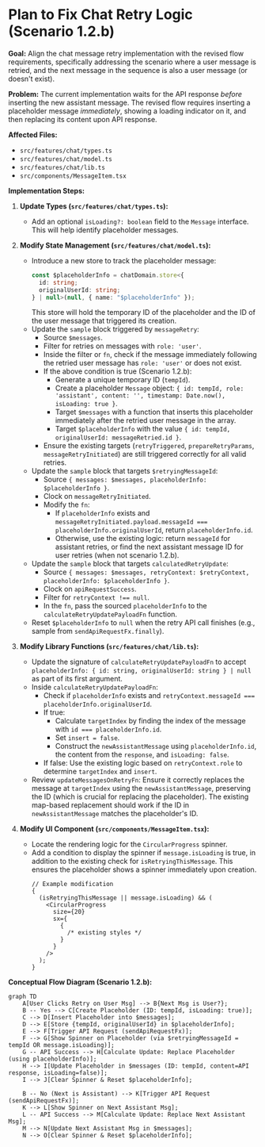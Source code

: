 # Plan to Fix Chat Retry Logic (Scenario 1.2.b)

**Goal:** Align the chat message retry implementation with the revised flow requirements, specifically addressing the scenario where a user message is retried, and the next message in the sequence is also a user message (or doesn't exist).

**Problem:** The current implementation waits for the API response _before_ inserting the new assistant message. The revised flow requires inserting a placeholder message _immediately_, showing a loading indicator on it, and then replacing its content upon API response.

**Affected Files:**

- `src/features/chat/types.ts`
- `src/features/chat/model.ts`
- `src/features/chat/lib.ts`
- `src/components/MessageItem.tsx`

**Implementation Steps:**

1.  **Update Types (`src/features/chat/types.ts`):**

    - Add an optional `isLoading?: boolean` field to the `Message` interface. This will help identify placeholder messages.

2.  **Modify State Management (`src/features/chat/model.ts`):**

    - Introduce a new store to track the placeholder message:
      ```typescript
      const $placeholderInfo = chatDomain.store<{
        id: string;
        originalUserId: string;
      } | null>(null, { name: "$placeholderInfo" });
      ```
      This store will hold the temporary ID of the placeholder and the ID of the user message that triggered its creation.
    - Update the `sample` block triggered by `messageRetry`:
      - Source `$messages`.
      - Filter for retries on messages with `role: 'user'`.
      - Inside the filter or `fn`, check if the message immediately following the retried user message has `role: 'user'` or does not exist.
      - If the above condition is true (Scenario 1.2.b):
        - Generate a unique temporary ID (`tempId`).
        - Create a placeholder `Message` object: `{ id: tempId, role: 'assistant', content: '', timestamp: Date.now(), isLoading: true }`.
        - Target `$messages` with a function that inserts this placeholder immediately after the retried user message in the array.
        - Target `$placeholderInfo` with the value `{ id: tempId, originalUserId: messageRetried.id }`.
      - Ensure the existing targets (`retryTriggered`, `prepareRetryParams`, `messageRetryInitiated`) are still triggered correctly for all valid retries.
    - Update the `sample` block that targets `$retryingMessageId`:
      - Source `{ messages: $messages, placeholderInfo: $placeholderInfo }`.
      - Clock on `messageRetryInitiated`.
      - Modify the `fn`:
        - If `placeholderInfo` exists and `messageRetryInitiated.payload.messageId === placeholderInfo.originalUserId`, return `placeholderInfo.id`.
        - Otherwise, use the existing logic: return `messageId` for assistant retries, or find the next assistant message ID for user retries (when not scenario 1.2.b).
    - Update the `sample` block that targets `calculatedRetryUpdate`:
      - Source `{ messages: $messages, retryContext: $retryContext, placeholderInfo: $placeholderInfo }`.
      - Clock on `apiRequestSuccess`.
      - Filter for `retryContext !== null`.
      - In the `fn`, pass the sourced `placeholderInfo` to the `calculateRetryUpdatePayloadFn` function.
    - Reset `$placeholderInfo` to `null` when the retry API call finishes (e.g., sample from `sendApiRequestFx.finally`).

3.  **Modify Library Functions (`src/features/chat/lib.ts`):**

    - Update the signature of `calculateRetryUpdatePayloadFn` to accept `placeholderInfo: { id: string, originalUserId: string } | null` as part of its first argument.
    - Inside `calculateRetryUpdatePayloadFn`:
      - Check if `placeholderInfo` exists and `retryContext.messageId === placeholderInfo.originalUserId`.
      - If true:
        - Calculate `targetIndex` by finding the index of the message with `id === placeholderInfo.id`.
        - Set `insert = false`.
        - Construct the `newAssistantMessage` using `placeholderInfo.id`, the content from the `response`, and `isLoading: false`.
      - If false: Use the existing logic based on `retryContext.role` to determine `targetIndex` and `insert`.
    - Review `updateMessagesOnRetryFn`: Ensure it correctly replaces the message at `targetIndex` using the `newAssistantMessage`, preserving the ID (which is crucial for replacing the placeholder). The existing map-based replacement should work if the ID in `newAssistantMessage` matches the placeholder's ID.

4.  **Modify UI Component (`src/components/MessageItem.tsx`):**
    - Locate the rendering logic for the `CircularProgress` spinner.
    - Add a condition to display the spinner if `message.isLoading` is true, in addition to the existing check for `isRetryingThisMessage`. This ensures the placeholder shows a spinner immediately upon creation.
      ```tsx
      // Example modification
      {
        (isRetryingThisMessage || message.isLoading) && (
          <CircularProgress
            size={20}
            sx={
              {
                /* existing styles */
              }
            }
          />
        );
      }
      ```

**Conceptual Flow Diagram (Scenario 1.2.b):**

```mermaid
graph TD
    A[User Clicks Retry on User Msg] --> B{Next Msg is User?};
    B -- Yes --> C[Create Placeholder (ID: tempId, isLoading: true)];
    C --> D[Insert Placeholder into $messages];
    D --> E[Store {tempId, originalUserId} in $placeholderInfo];
    E --> F[Trigger API Request (sendApiRequestFx)];
    F --> G[Show Spinner on Placeholder (via $retryingMessageId = tempId OR message.isLoading)];
    G -- API Success --> H[Calculate Update: Replace Placeholder (using placeholderInfo)];
    H --> I[Update Placeholder in $messages (ID: tempId, content=API response, isLoading=false)];
    I --> J[Clear Spinner & Reset $placeholderInfo];

    B -- No (Next is Assistant) --> K[Trigger API Request (sendApiRequestFx)];
    K --> L[Show Spinner on Next Assistant Msg];
    L -- API Success --> M[Calculate Update: Replace Next Assistant Msg];
    M --> N[Update Next Assistant Msg in $messages];
    N --> O[Clear Spinner & Reset $placeholderInfo];
```
